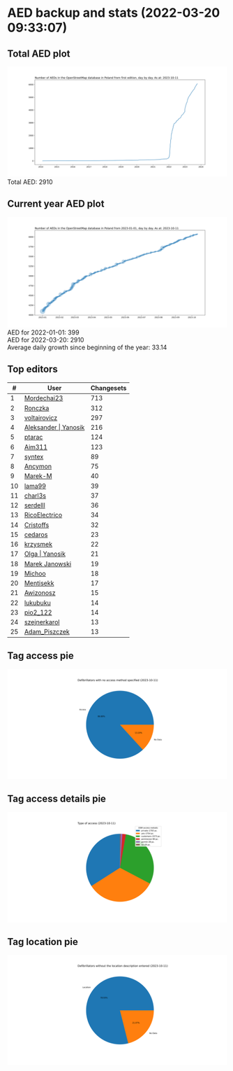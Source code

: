 # AED backup and stats (2022-03-20 09:33:07)


## Total AED plot
![](report_data/total_aed.svg)
Total AED: 2910

## Current year AED plot
![](report_data/current_year_aed.svg)\
AED for 2022-01-01: 399\
AED for 2022-03-20: 2910\
Average daily growth since beginning of the year: 33.14

## Top editors
| # | User | Changesets |
| ------------- | ------------- | ------------- |
| 1 | [Mordechai23](<https://www.openstreetmap.org/user/Mordechai23>) | 713 |
| 2 | [Ronczka](<https://www.openstreetmap.org/user/Ronczka>) | 312 |
| 3 | [voltairovicz](<https://www.openstreetmap.org/user/voltairovicz>) | 297 |
| 4 | [Aleksander &#124; Yanosik](<https://www.openstreetmap.org/user/Aleksander &#124; Yanosik>) | 216 |
| 5 | [ptarac](<https://www.openstreetmap.org/user/ptarac>) | 124 |
| 6 | [Aim311](<https://www.openstreetmap.org/user/Aim311>) | 123 |
| 7 | [syntex](<https://www.openstreetmap.org/user/syntex>) | 89 |
| 8 | [Ancymon](<https://www.openstreetmap.org/user/Ancymon>) | 75 |
| 9 | [Marek-M](<https://www.openstreetmap.org/user/Marek-M>) | 40 |
| 10 | [lama99](<https://www.openstreetmap.org/user/lama99>) | 39 |
| 11 | [charl3s](<https://www.openstreetmap.org/user/charl3s>) | 37 |
| 12 | [serdelll](<https://www.openstreetmap.org/user/serdelll>) | 36 |
| 13 | [RicoElectrico](<https://www.openstreetmap.org/user/RicoElectrico>) | 34 |
| 14 | [Cristoffs](<https://www.openstreetmap.org/user/Cristoffs>) | 32 |
| 15 | [cedaros](<https://www.openstreetmap.org/user/cedaros>) | 23 |
| 16 | [krzysmek](<https://www.openstreetmap.org/user/krzysmek>) | 22 |
| 17 | [Olga &#124; Yanosik](<https://www.openstreetmap.org/user/Olga &#124; Yanosik>) | 21 |
| 18 | [Marek Janowski](<https://www.openstreetmap.org/user/Marek Janowski>) | 19 |
| 19 | [Michoo](<https://www.openstreetmap.org/user/Michoo>) | 18 |
| 20 | [Mentisekk](<https://www.openstreetmap.org/user/Mentisekk>) | 17 |
| 21 | [Awizonosz](<https://www.openstreetmap.org/user/Awizonosz>) | 15 |
| 22 | [lukubuku](<https://www.openstreetmap.org/user/lukubuku>) | 14 |
| 23 | [pio2_122](<https://www.openstreetmap.org/user/pio2_122>) | 14 |
| 24 | [szejnerkarol](<https://www.openstreetmap.org/user/szejnerkarol>) | 13 |
| 25 | [Adam_Piszczek](<https://www.openstreetmap.org/user/Adam_Piszczek>) | 13 |

## Tag access pie
![](report_data/tag_access.svg)

## Tag access details pie
![](report_data/tag_access_details.svg)

## Tag location pie
![](report_data/tag_location.svg)
